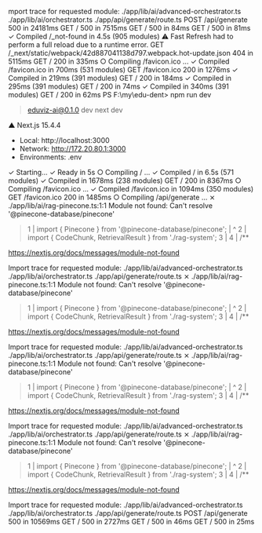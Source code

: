 mport trace for requested module:
./app/lib/ai/advanced-orchestrator.ts
./app/lib/ai/orchestrator.ts
./app/api/generate/route.ts
 POST /api/generate 500 in 24181ms
 GET / 500 in 7515ms
 GET / 500 in 84ms
 GET / 500 in 81ms
 ✓ Compiled /_not-found in 4.5s (905 modules)
 ⚠ Fast Refresh had to perform a full reload due to a runtime error.
 GET /_next/static/webpack/42d887041138d797.webpack.hot-update.json 404 in 5115ms
 GET / 200 in 335ms
 ○ Compiling /favicon.ico ...
 ✓ Compiled /favicon.ico in 700ms (531 modules)
 GET /favicon.ico 200 in 1276ms
 ✓ Compiled in 219ms (391 modules)
 GET / 200 in 184ms
 ✓ Compiled in 295ms (391 modules)
 GET / 200 in 74ms
 ✓ Compiled in 340ms (391 modules)
 GET / 200 in 62ms
PS F:\my\edu-dent>
                   npm run dev

> eduviz-ai@0.1.0 dev
> next dev

   ▲ Next.js 15.4.4
   - Local:        http://localhost:3000
   - Network:      http://172.20.80.1:3000
   - Environments: .env

 ✓ Starting...
 ✓ Ready in 5s
 ○ Compiling / ...
 ✓ Compiled / in 6.5s (571 modules)
 ✓ Compiled in 1678ms (238 modules)
 GET / 200 in 8367ms
 ○ Compiling /favicon.ico ...
 ✓ Compiled /favicon.ico in 1094ms (350 modules)
 GET /favicon.ico 200 in 1485ms
 ○ Compiling /api/generate ...
 ⨯ ./app/lib/ai/rag-pinecone.ts:1:1
Module not found: Can't resolve '@pinecone-database/pinecone'
> 1 | import { Pinecone } from '@pinecone-database/pinecone';
    | ^
  2 | import { CodeChunk, RetrievalResult } from './rag-system';
  3 |
  4 | /**

https://nextjs.org/docs/messages/module-not-found

Import trace for requested module:
./app/lib/ai/advanced-orchestrator.ts
./app/lib/ai/orchestrator.ts
./app/api/generate/route.ts
 ⨯ ./app/lib/ai/rag-pinecone.ts:1:1
Module not found: Can't resolve '@pinecone-database/pinecone'
> 1 | import { Pinecone } from '@pinecone-database/pinecone';
    | ^
  2 | import { CodeChunk, RetrievalResult } from './rag-system';
  3 |
  4 | /**

https://nextjs.org/docs/messages/module-not-found

Import trace for requested module:
./app/lib/ai/advanced-orchestrator.ts
./app/lib/ai/orchestrator.ts
./app/api/generate/route.ts
 ⨯ ./app/lib/ai/rag-pinecone.ts:1:1
Module not found: Can't resolve '@pinecone-database/pinecone'
> 1 | import { Pinecone } from '@pinecone-database/pinecone';
    | ^
  2 | import { CodeChunk, RetrievalResult } from './rag-system';
  3 |
  4 | /**

https://nextjs.org/docs/messages/module-not-found

Import trace for requested module:
./app/lib/ai/advanced-orchestrator.ts
./app/lib/ai/orchestrator.ts
./app/api/generate/route.ts
 ⨯ ./app/lib/ai/rag-pinecone.ts:1:1
Module not found: Can't resolve '@pinecone-database/pinecone'
> 1 | import { Pinecone } from '@pinecone-database/pinecone';
    | ^
  2 | import { CodeChunk, RetrievalResult } from './rag-system';
  3 |
  4 | /**

https://nextjs.org/docs/messages/module-not-found

Import trace for requested module:
./app/lib/ai/advanced-orchestrator.ts
./app/lib/ai/orchestrator.ts
./app/api/generate/route.ts
 POST /api/generate 500 in 10569ms
 GET / 500 in 2727ms
 GET / 500 in 46ms
 GET / 500 in 25ms
